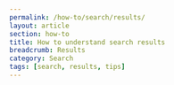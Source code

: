 ```yaml
---
permalink: /how-to/search/results/
layout: article
section: how-to
title: How to understand search results
breadcrumb: Results
category: Search
tags: [search, results, tips]
---
```


